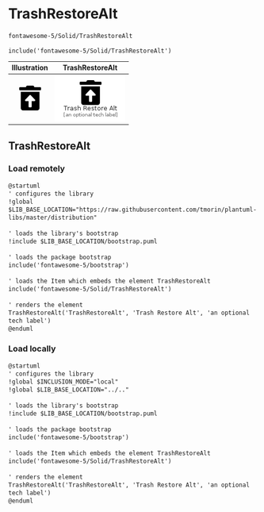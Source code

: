 # TrashRestoreAlt


```text
fontawesome-5/Solid/TrashRestoreAlt
```

```text
include('fontawesome-5/Solid/TrashRestoreAlt')
```



| Illustration | TrashRestoreAlt |
| :---: | :---: |
| ![illustration for Illustration](../../fontawesome-5/Solid/TrashRestoreAlt.png) | ![illustration for TrashRestoreAlt](../../fontawesome-5/Solid/TrashRestoreAlt.Local.png) |




## TrashRestoreAlt

### Load remotely
```plantuml
@startuml
' configures the library
!global $LIB_BASE_LOCATION="https://raw.githubusercontent.com/tmorin/plantuml-libs/master/distribution"

' loads the library's bootstrap
!include $LIB_BASE_LOCATION/bootstrap.puml

' loads the package bootstrap
include('fontawesome-5/bootstrap')

' loads the Item which embeds the element TrashRestoreAlt
include('fontawesome-5/Solid/TrashRestoreAlt')

' renders the element
TrashRestoreAlt('TrashRestoreAlt', 'Trash Restore Alt', 'an optional tech label')
@enduml
```

### Load locally
```plantuml
@startuml
' configures the library
!global $INCLUSION_MODE="local"
!global $LIB_BASE_LOCATION="../.."

' loads the library's bootstrap
!include $LIB_BASE_LOCATION/bootstrap.puml

' loads the package bootstrap
include('fontawesome-5/bootstrap')

' loads the Item which embeds the element TrashRestoreAlt
include('fontawesome-5/Solid/TrashRestoreAlt')

' renders the element
TrashRestoreAlt('TrashRestoreAlt', 'Trash Restore Alt', 'an optional tech label')
@enduml
```

